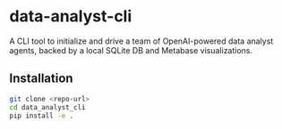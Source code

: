 # data-analyst-cli

A CLI tool to initialize and drive a team of OpenAI-powered data analyst agents, backed by a local SQLite DB and Metabase visualizations.

## Installation

```bash
git clone <repo-url>
cd data_analyst_cli
pip install -e .
